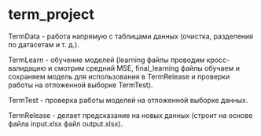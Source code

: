 # term_project

TermData - работа напрямую с таблицами данных (очистка, разделения по датасетам и т. д.).

TermLearn - обучение моделей (learning файлы проводим кросс-валидацию и смотрим средний MSE,
final_learning файлы обучаем и сохраняем модель для использования в TermRelease и проверки работы на отложенной выборке TermTest).

TermTest - проверка работы моделей на отложенной выборке данных.

TermRelease - делает предсказание на новых данных (строит на основе файла input.xlsx файл output.xlsx).
